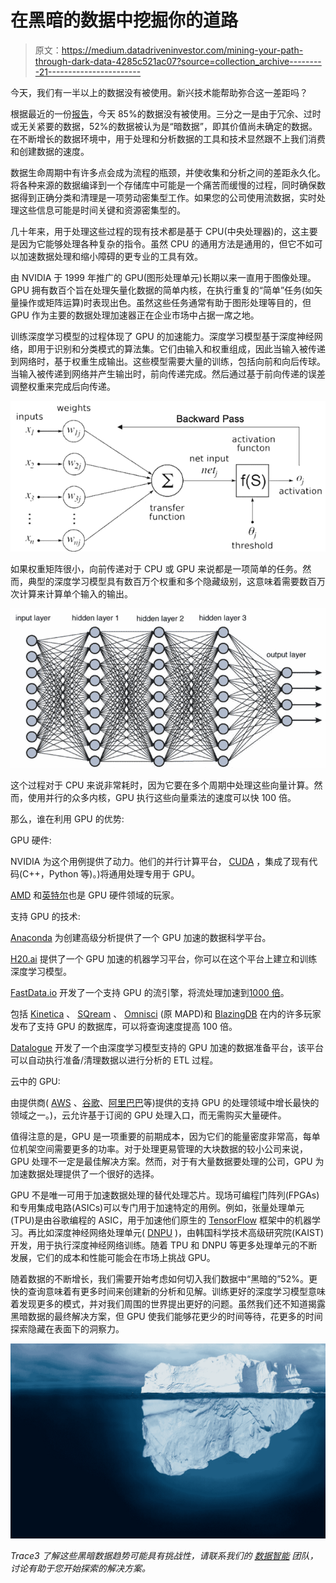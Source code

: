 # 在黑暗的数据中挖掘你的道路

> 原文：<https://medium.datadriveninvestor.com/mining-your-path-through-dark-data-4285c521ac07?source=collection_archive---------21----------------------->

今天，我们有一半以上的数据没有被使用。新兴技术能帮助弥合这一差距吗？

根据最近的一份[报告](https://www.veritas.com/content/dam/Veritas/docs/reports/veritas-strike-global-report_a4-sdc2.pdf)，今天 85%的数据没有被使用。三分之一是由于冗余、过时或无关紧要的数据，52%的数据被认为是“暗数据”，即其价值尚未确定的数据。在不断增长的数据环境中，用于处理和分析数据的工具和技术显然跟不上我们消费和创建数据的速度。

数据生命周期中有许多点会成为流程的瓶颈，并使收集和分析之间的差距永久化。将各种来源的数据编译到一个存储库中可能是一个痛苦而缓慢的过程，同时确保数据得到正确分类和清理是一项劳动密集型工作。如果您的公司使用流数据，实时处理这些信息可能是时间关键和资源密集型的。

几十年来，用于处理这些过程的现有技术都是基于 CPU(中央处理器)的，这主要是因为它能够处理各种复杂的指令。虽然 CPU 的通用方法是通用的，但它不如可以加速数据处理和缩小障碍的更专业的工具有效。

由 NVIDIA 于 1999 年推广的 GPU(图形处理单元)长期以来一直用于图像处理。GPU 拥有数百个旨在处理矢量化数据的简单内核，在执行重复的“简单”任务(如矢量操作或矩阵运算)时表现出色。虽然这些任务通常有助于图形处理等目的，但 GPU 作为主要的数据处理加速器正在企业市场中占据一席之地。

训练深度学习模型的过程体现了 GPU 的加速能力。深度学习模型基于深度神经网络，即用于识别和分类模式的算法集。它们由输入和权重组成，因此当输入被传递到网络时，基于权重生成输出。这些模型需要大量的训练，包括向前和向后传球。当输入被传递到网络并产生输出时，前向传递完成。然后通过基于前向传递的误差调整权重来完成后向传递。

![](img/3615c83e8d55d54cec6a487c69bf09f5.png)

如果权重矩阵很小，向前传递对于 CPU 或 GPU 来说都是一项简单的任务。然而，典型的深度学习模型具有数百万个权重和多个隐藏级别，这意味着需要数百万次计算来计算单个输入的输出。

![](img/f155f086a531b71ce3482b8b3bda5fdc.png)

这个过程对于 CPU 来说非常耗时，因为它要在多个周期中处理这些向量计算。然而，使用并行的众多内核，GPU 执行这些向量乘法的速度可以快 100 倍。

那么，谁在利用 GPU 的优势:

GPU 硬件:

NVIDIA 为这个用例提供了动力。他们的并行计算平台， [CUDA](https://developer.nvidia.com/cuda-zone) ，集成了现有代码(C++，Python 等)。)将通用处理专用于 GPU。

[AMD](https://www.amd.com/en) 和[英特尔](https://www.intel.com/content/www/us/en/homepage.html)也是 GPU 硬件领域的玩家。

支持 GPU 的技术:

[Anaconda](https://www.anaconda.com/) 为创建高级分析提供了一个 GPU 加速的数据科学平台。

[H20.ai](https://www.h2o.ai/) 提供了一个 GPU 加速的机器学习平台，你可以在这个平台上建立和训练深度学习模型。

[FastData.io](https://www.fastdata.io/) 开发了一个支持 GPU 的流引擎，将流处理加速到[1000 倍](https://www.fastdata.io/plasma-engine)。

包括 [Kinetica](https://www.kinetica.com/) 、 [SQream](https://sqream.com/) 、 [Omnisci](https://www.omnisci.com/) (原 MAPD)和 [BlazingDB](https://blazingdb.com/) 在内的许多玩家发布了支持 GPU 的数据库，可以将查询速度提高 100 倍。

[Datalogue](https://www.datalogue.io/) 开发了一个由深度学习模型支持的 GPU 加速的数据准备平台，该平台可以自动执行准备/清理数据以进行分析的 ETL 过程。

云中的 GPU:

由提供商( [AWS](https://aws.amazon.com/ec2/elastic-gpus/) 、[谷歌](https://cloud.google.com/gpu/)、[阿里巴巴](https://www.alibabacloud.com/product/gpu)等)提供的支持 GPU 的处理领域中增长最快的领域之一。)，云允许基于订阅的 GPU 处理入口，而无需购买大量硬件。

值得注意的是，GPU 是一项重要的前期成本，因为它们的能量密度非常高，每单位机架空间需要更多的功率。对于处理更易管理的大块数据的较小公司来说，GPU 处理不一定是最佳解决方案。然而，对于有大量数据要处理的公司，GPU 为加速数据处理提供了一个很好的选择。

GPU 不是唯一可用于加速数据处理的替代处理芯片。现场可编程门阵列(FPGAs)和专用集成电路(ASICs)可以专门用于加速特定的用例。例如，张量处理单元(TPU)是由谷歌编程的 ASIC，用于加速他们原生的 [TensorFlow](https://www.tensorflow.org/) 框架中的机器学习。再比如深度神经网络处理单元( [DNPU](http://koreabizwire.com/kaist-develops-new-ai-chip-capable-of-deep-learning/93050) )，由韩国科学技术高级研究院(KAIST)开发，用于执行深度神经网络训练。随着 TPU 和 DNPU 等更多处理单元的不断发展，它们的成本和性能可能会在市场上挑战 GPU。

随着数据的不断增长，我们需要开始考虑如何切入我们数据中“黑暗的”52%。更快的查询意味着有更多时间来创建新的分析和见解。训练更好的深度学习模型意味着发现更多的模式，并对我们周围的世界提出更好的问题。虽然我们还不知道揭露黑暗数据的最终解决方案，但 GPU 使我们能够花更少的时间等待，花更多的时间探索隐藏在表面下的洞察力。

![](img/0582acc9fe0e03caae05fdbb99ed7ea3.png)

*Trace3 了解这些黑暗数据趋势可能具有挑战性，请联系我们的* [*数据智能*](https://trace3.com/data-intelligence/) *团队，讨论有助于您开始探索的解决方案。*